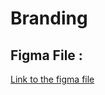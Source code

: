 # Branding

## Figma File :

[Link to the figma file](https://www.figma.com/file/BUlWiDHnU669KB3YCk9xdY/The-Jsons?node-id=23%3A313)
